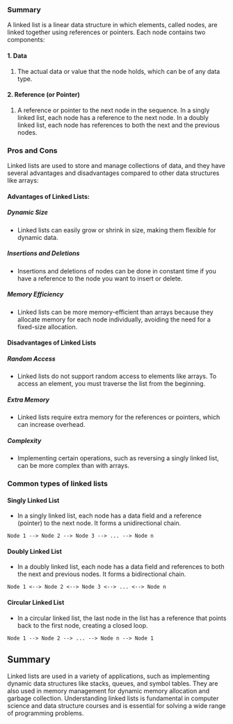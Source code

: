 ### Summary
A linked list is a linear data structure in which elements, called nodes, are linked together using references or pointers. Each node contains two components:

#### 1. Data 
   1. The actual data or value that the node holds, which can be of any data type. 
#### 2. Reference (or Pointer)
   1. A reference or pointer to the next node in the sequence. In a singly linked list, each node has a reference to the next node. In a doubly linked list, each node has references to both the next and the previous nodes.

### Pros and Cons 
Linked lists are used to store and manage collections of data, and they have several advantages and disadvantages compared to other data structures like arrays:

#### Advantages of Linked Lists:

##### Dynamic Size
- Linked lists can easily grow or shrink in size, making them flexible for dynamic data.

##### Insertions and Deletions
- Insertions and deletions of nodes can be done in constant time if you have a reference to the node you want to insert or delete.

##### Memory Efficiency
- Linked lists can be more memory-efficient than arrays because they allocate memory for each node individually, avoiding the need for a fixed-size allocation.

#### Disadvantages of Linked Lists

##### Random Access
- Linked lists do not support random access to elements like arrays. To access an element, you must traverse the list from the beginning.

##### Extra Memory
- Linked lists require extra memory for the references or pointers, which can increase overhead.

##### Complexity
- Implementing certain operations, such as reversing a singly linked list, can be more complex than with arrays.

### Common types of linked lists

#### Singly Linked List
- In a singly linked list, each node has a data field and a reference (pointer) to the next node. It forms a unidirectional chain.

```
Node 1 --> Node 2 --> Node 3 --> ... --> Node n
```

#### Doubly Linked List
- In a doubly linked list, each node has a data field and references to both the next and previous nodes. It forms a bidirectional chain.

```
Node 1 <--> Node 2 <--> Node 3 <--> ... <--> Node n
```
#### Circular Linked List
- In a circular linked list, the last node in the list has a reference that points back to the first node, creating a closed loop.

```
Node 1 --> Node 2 --> ... --> Node n --> Node 1
```

## Summary
Linked lists are used in a variety of applications, such as implementing dynamic data structures like stacks, queues, and symbol tables. They are also used in memory management for dynamic memory allocation and garbage collection. Understanding linked lists is fundamental in computer science and data structure courses and is essential for solving a wide range of programming problems.
